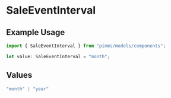 # SaleEventInterval

## Example Usage

```typescript
import { SaleEventInterval } from "pimms/models/components";

let value: SaleEventInterval = "month";
```

## Values

```typescript
"month" | "year"
```